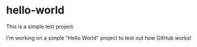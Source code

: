 # hello-world
This is a simple test project. 

I'm working on a simple "Hello World" project to test out how GitHub works! 
